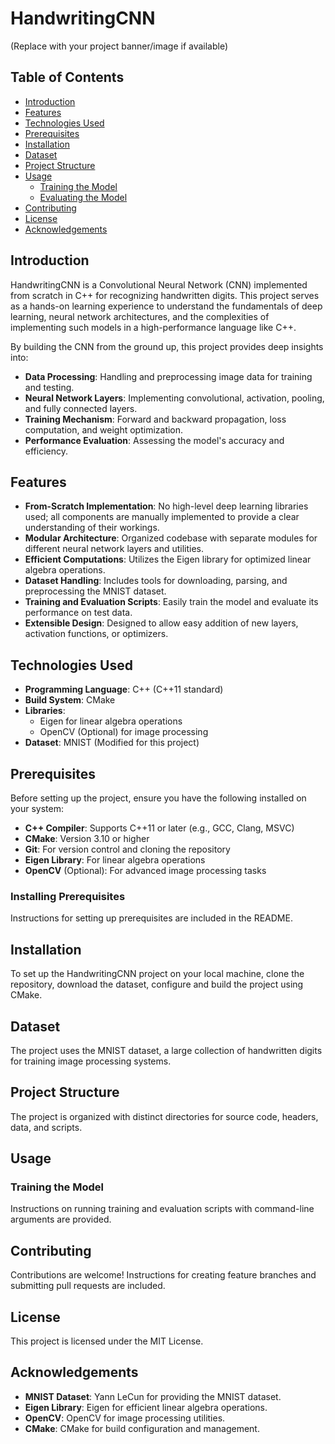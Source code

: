 
# HandwritingCNN

(Replace with your project banner/image if available)

## Table of Contents
- [Introduction](#introduction)
- [Features](#features)
- [Technologies Used](#technologies-used)
- [Prerequisites](#prerequisites)
- [Installation](#installation)
- [Dataset](#dataset)
- [Project Structure](#project-structure)
- [Usage](#usage)
  - [Training the Model](#training-the-model)
  - [Evaluating the Model](#evaluating-the-model)
- [Contributing](#contributing)
- [License](#license)
- [Acknowledgements](#acknowledgements)

## Introduction
HandwritingCNN is a Convolutional Neural Network (CNN) implemented from scratch in C++ for recognizing handwritten digits. This project serves as a hands-on learning experience to understand the fundamentals of deep learning, neural network architectures, and the complexities of implementing such models in a high-performance language like C++.

By building the CNN from the ground up, this project provides deep insights into:

- **Data Processing**: Handling and preprocessing image data for training and testing.
- **Neural Network Layers**: Implementing convolutional, activation, pooling, and fully connected layers.
- **Training Mechanism**: Forward and backward propagation, loss computation, and weight optimization.
- **Performance Evaluation**: Assessing the model's accuracy and efficiency.

## Features
- **From-Scratch Implementation**: No high-level deep learning libraries used; all components are manually implemented to provide a clear understanding of their workings.
- **Modular Architecture**: Organized codebase with separate modules for different neural network layers and utilities.
- **Efficient Computations**: Utilizes the Eigen library for optimized linear algebra operations.
- **Dataset Handling**: Includes tools for downloading, parsing, and preprocessing the MNIST dataset.
- **Training and Evaluation Scripts**: Easily train the model and evaluate its performance on test data.
- **Extensible Design**: Designed to allow easy addition of new layers, activation functions, or optimizers.

## Technologies Used
- **Programming Language**: C++ (C++11 standard)
- **Build System**: CMake
- **Libraries**:
  - Eigen for linear algebra operations
  - OpenCV (Optional) for image processing
- **Dataset**: MNIST (Modified for this project)

## Prerequisites
Before setting up the project, ensure you have the following installed on your system:

- **C++ Compiler**: Supports C++11 or later (e.g., GCC, Clang, MSVC)
- **CMake**: Version 3.10 or higher
- **Git**: For version control and cloning the repository
- **Eigen Library**: For linear algebra operations
- **OpenCV** (Optional): For advanced image processing tasks

### Installing Prerequisites
Instructions for setting up prerequisites are included in the README.

## Installation
To set up the HandwritingCNN project on your local machine, clone the repository, download the dataset, configure and build the project using CMake.

## Dataset
The project uses the MNIST dataset, a large collection of handwritten digits for training image processing systems.

## Project Structure
The project is organized with distinct directories for source code, headers, data, and scripts.

## Usage
### Training the Model
Instructions on running training and evaluation scripts with command-line arguments are provided.

## Contributing
Contributions are welcome! Instructions for creating feature branches and submitting pull requests are included.

## License
This project is licensed under the MIT License.

## Acknowledgements
- **MNIST Dataset**: Yann LeCun for providing the MNIST dataset.
- **Eigen Library**: Eigen for efficient linear algebra operations.
- **OpenCV**: OpenCV for image processing utilities.
- **CMake**: CMake for build configuration and management.
